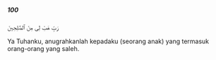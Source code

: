 ##### 100

<span class="ayah">رَبِّ هَبْ لِى مِنَ ٱلصَّٰلِحِينَ</span>

<span class="ayah_translation">Ya Tuhanku, anugrahkanlah kepadaku (seorang anak) yang termasuk orang-orang yang saleh.</span>
